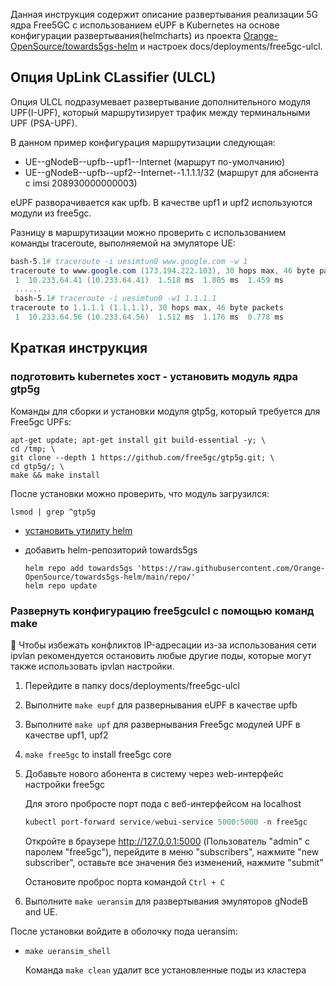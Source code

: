 Данная инструкция содержит описание развертывания реализации 5G ядра Free5GC с использованием eUPF в Kubernetes на основе конфигурации развертывания(helmcharts) из проекта [Orange-OpenSource/towards5gs-helm](https://github.com/Orange-OpenSource/towards5gs-helm) и настроек docs/deployments/free5gc-ulcl. 

## Опция UpLink CLassifier (ULCL)

Опция ULCL подразумевает развертывание дополнительного модуля UPF(I-UPF), который маршрутизирует трафик между терминальными UPF (PSA-UPF).  

В данном пример конфигурация маршрутизации следующая:
- UE--gNodeB--upfb--upf1--Internet (маршрут по-умолчанию)
- UE--gNodeB--upfb--upf2--Internet--1.1.1.1/32 (маршрут для абонента с imsi 208930000000003)

eUPF разворачивается как upfb. В качестве upf1 и upf2 используются модули из free5gc.

Разницу в маршрутизации можно проверить с использованием команды traceroute, выполняемой на эмуляторе UE:
```powershell
bash-5.1# traceroute -i uesimtun0 www.google.com -w 1
traceroute to www.google.com (173.194.222.103), 30 hops max, 46 byte packets
 1  10.233.64.41 (10.233.64.41)  1.518 ms  1.805 ms  1.459 ms
 ......
 bash-5.1# traceroute -i uesimtun0 -w1 1.1.1.1
traceroute to 1.1.1.1 (1.1.1.1), 30 hops max, 46 byte packets
 1  10.233.64.56 (10.233.64.56)  1.512 ms  1.176 ms  0.778 ms
```

## Краткая инструкция

### подготовить kubernetes хост - установить модуль ядра gtp5g

Команды для сборки и установки модуля gtp5g, который требуется для Free5gc UPFs:

```
apt-get update; apt-get install git build-essential -y; \
cd /tmp; \
git clone --depth 1 https://github.com/free5gc/gtp5g.git; \
cd gtp5g/; \
make && make install
```

После установки можно проверить, что модуль загрузился:

`lsmod | grep ^gtp5g`

* [установить утилиту helm](https://helm.sh/docs/intro/install/)

* добавить helm-репозиторий towards5gs

    ```
    helm repo add towards5gs 'https://raw.githubusercontent.com/Orange-OpenSource/towards5gs-helm/main/repo/'
    helm repo update
    ```

### Развернуть конфигурацию free5gculcl с помощью команд make
📝 Чтобы избежать конфликтов IP-адресации из-за использования сети ipvlan рекомендуется остановить любые другие поды, которые могут также использовать ipvlan настройки.
1. Перейдите в папку docs/deployments/free5gc-ulcl
1. Выполните `make eupf` для развернывания eUPF в качестве upfb
1. Выполните `make upf` для развернывания Free5gc модулей UPF в качестве upf1, upf2
1. `make free5gc` to install free5gc core
1. Добавьте нового абонента в систему через web-интерфейс настройки free5gc

   Для этого пробросте порт пода с веб-интерфейсом на localhost

   ```powershell
   kubectl port-forward service/webui-service 5000:5000 -n free5gc
   ```

   Откройте в браузере http://127.0.0.1:5000 (Пользователь "admin" с паролем "free5gc"), перейдите в меню "subscribers", нажмите "new subscriber", оставьте все значения без изменений, нажмите "submit"

   Остановите проброс порта командой `Ctrl + C`

1. Выполните `make ueransim` для развертывания эмуляторов gNodeB and UE.

После установки войдите в оболочку пода ueransim:

* `make ueransim_shell`

  Команда `make clean` удалит все установленные поды из кластера
